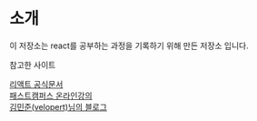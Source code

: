 # 소개

이 저장소는 react를 공부하는 과정을 기록하기 위해 만든 저장소 입니다.

참고한 사이트

[리액트 공식문서](https://reactjs-kr.firebaseapp.com/docs/hello-world.html)  
[패스트캠퍼스 온라인강의](https://www.fastcampus.co.kr/)  
[김민준(velopert)님의 블로그](https://react.vlpt.us/)
